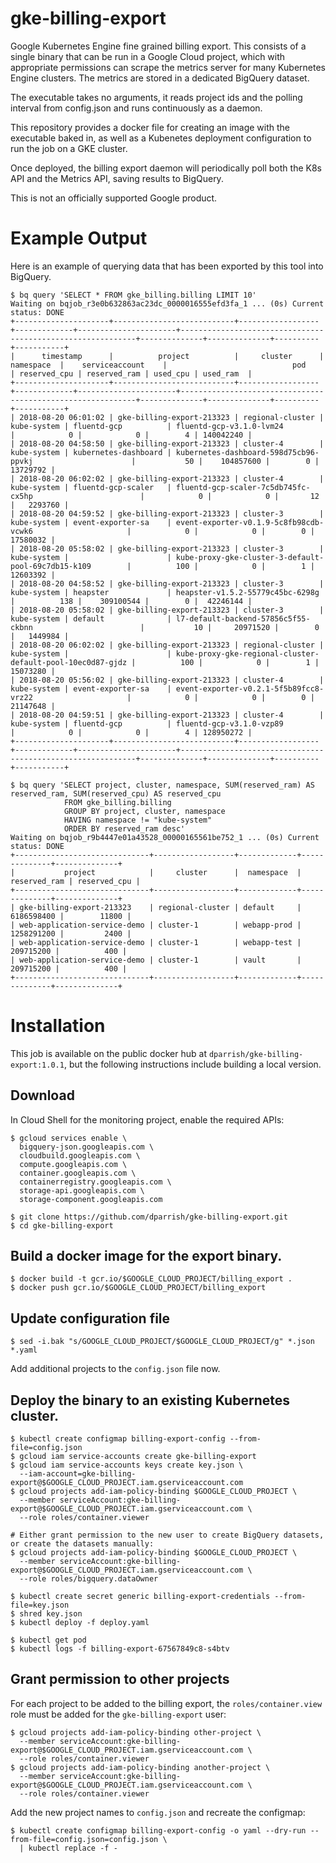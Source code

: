# gke-billing-export

Google Kubernetes Engine fine grained billing export. This consists of a single binary that can be run in a Google Cloud project, which with appropriate permissions can scrape the metrics server for many Kubernetes Engine clusters. The metrics are stored in a dedicated BigQuery dataset.

The executable takes no arguments, it reads project ids and the polling interval from config.json and runs continuously as a daemon.

This repository provides a docker file for creating an image with the executable baked in, as well as a Kubenetes deployment configuration to run the job on a GKE cluster.

Once deployed, the billing export daemon will periodically poll both the K8s API and the Metrics API, saving results to BigQuery.

This is not an officially supported Google product.

# Example Output

Here is an example of querying data that has been exported by this tool into BigQuery.

```
$ bq query 'SELECT * FROM gke_billing.billing LIMIT 10'
Waiting on bqjob_r3e0b632863ac23dc_0000016555efd3fa_1 ... (0s) Current status: DONE
+---------------------+---------------------------+------------------+-------------+----------------------+------------------------------------------------------------+--------------+--------------+----------+-----------+
|      timestamp      |          project          |     cluster      |  namespace  |    serviceaccount    |                            pod                             | reserved_cpu | reserved_ram | used_cpu | used_ram  |
+---------------------+---------------------------+------------------+-------------+----------------------+------------------------------------------------------------+--------------+--------------+----------+-----------+
| 2018-08-20 06:01:02 | gke-billing-export-213323 | regional-cluster | kube-system | fluentd-gcp          | fluentd-gcp-v3.1.0-lvm24                                   |            0 |            0 |        4 | 140042240 |
| 2018-08-20 04:58:50 | gke-billing-export-213323 | cluster-4        | kube-system | kubernetes-dashboard | kubernetes-dashboard-598d75cb96-ppvkj                      |           50 |    104857600 |        0 |  13729792 |
| 2018-08-20 06:02:02 | gke-billing-export-213323 | cluster-4        | kube-system | fluentd-gcp-scaler   | fluentd-gcp-scaler-7c5db745fc-cx5hp                        |            0 |            0 |       12 |   2293760 |
| 2018-08-20 04:59:52 | gke-billing-export-213323 | cluster-3        | kube-system | event-exporter-sa    | event-exporter-v0.1.9-5c8fb98cdb-vcwk6                     |            0 |            0 |        0 |  17580032 |
| 2018-08-20 05:58:02 | gke-billing-export-213323 | cluster-3        | kube-system |                      | kube-proxy-gke-cluster-3-default-pool-69c7db15-k109        |          100 |            0 |        1 |  12603392 |
| 2018-08-20 04:58:52 | gke-billing-export-213323 | cluster-3        | kube-system | heapster             | heapster-v1.5.2-55779c45bc-6298g                           |          138 |    309100544 |        0 |  42246144 |
| 2018-08-20 05:58:02 | gke-billing-export-213323 | cluster-3        | kube-system | default              | l7-default-backend-57856c5f55-ckbnn                        |           10 |     20971520 |        0 |   1449984 |
| 2018-08-20 06:02:02 | gke-billing-export-213323 | regional-cluster | kube-system |                      | kube-proxy-gke-regional-cluster-default-pool-10ec0d87-gjdz |          100 |            0 |        1 |  15073280 |
| 2018-08-20 05:56:02 | gke-billing-export-213323 | cluster-4        | kube-system | event-exporter-sa    | event-exporter-v0.2.1-5f5b89fcc8-vrz22                     |            0 |            0 |        0 |  21147648 |
| 2018-08-20 04:59:51 | gke-billing-export-213323 | cluster-4        | kube-system | fluentd-gcp          | fluentd-gcp-v3.1.0-vzp89                                   |            0 |            0 |        4 | 128950272 |
+---------------------+---------------------------+------------------+-------------+----------------------+------------------------------------------------------------+--------------+--------------+----------+-----------+

$ bq query 'SELECT project, cluster, namespace, SUM(reserved_ram) AS reserved_ram, SUM(reserved_cpu) AS reserved_cpu
            FROM gke_billing.billing
            GROUP BY project, cluster, namespace
            HAVING namespace != "kube-system"
            ORDER BY reserved_ram desc'
Waiting on bqjob_r9b4447e01a43528_00000165561be752_1 ... (0s) Current status: DONE
+------------------------------+------------------+-------------+--------------+--------------+
|           project            |     cluster      |  namespace  | reserved_ram | reserved_cpu |
+------------------------------+------------------+-------------+--------------+--------------+
| gke-billing-export-213323    | regional-cluster | default     |   6186598400 |        11800 |
| web-application-service-demo | cluster-1        | webapp-prod |   1258291200 |         2400 |
| web-application-service-demo | cluster-1        | webapp-test |    209715200 |          400 |
| web-application-service-demo | cluster-1        | vault       |    209715200 |          400 |
+------------------------------+------------------+-------------+--------------+--------------+
```

# Installation

This job is available on the public docker hub at `dparrish/gke-billing-export:1.0.1`, but the following instructions
include building a local version.

## Download

In Cloud Shell for the monitoring project, enable the required APIs:

```shell
$ gcloud services enable \
  bigquery-json.googleapis.com \
  cloudbuild.googleapis.com \
  compute.googleapis.com \
  container.googleapis.com \
  containerregistry.googleapis.com \
  storage-api.googleapis.com \
  storage-component.googleapis.com

$ git clone https://github.com/dparrish/gke-billing-export.git
$ cd gke-billing-export
```

## Build a docker image for the export binary.

```shell
$ docker build -t gcr.io/$GOOGLE_CLOUD_PROJECT/billing_export .
$ docker push gcr.io/$GOOGLE_CLOUD_PROJECT/billing_export
```

## Update configuration file

```shell
$ sed -i.bak "s/GOOGLE_CLOUD_PROJECT/$GOOGLE_CLOUD_PROJECT/g" *.json *.yaml
```

Add additional projects to the `config.json` file now.


## Deploy the binary to an existing Kubernetes cluster.

```shell
$ kubectl create configmap billing-export-config --from-file=config.json
$ gcloud iam service-accounts create gke-billing-export
$ gcloud iam service-accounts keys create key.json \
  --iam-account=gke-billing-export@$GOOGLE_CLOUD_PROJECT.iam.gserviceaccount.com
$ gcloud projects add-iam-policy-binding $GOOGLE_CLOUD_PROJECT \
  --member serviceAccount:gke-billing-export@$GOOGLE_CLOUD_PROJECT.iam.gserviceaccount.com \
  --role roles/container.viewer

# Either grant permission to the new user to create BigQuery datasets, or create the datasets manually:
$ gcloud projects add-iam-policy-binding $GOOGLE_CLOUD_PROJECT \
  --member serviceAccount:gke-billing-export@$GOOGLE_CLOUD_PROJECT.iam.gserviceaccount.com \
  --role roles/bigquery.dataOwner

$ kubectl create secret generic billing-export-credentials --from-file=key.json
$ shred key.json
$ kubectl deploy -f deploy.yaml

$ kubectl get pod
$ kubectl logs -f billing-export-67567849c8-s4btv
```

## Grant permission to other projects

For each project to be added to the billing export, the `roles/container.view` role must be added for the `gke-billing-export` user:

```shell
$ gcloud projects add-iam-policy-binding other-project \
  --member serviceAccount:gke-billing-export@$GOOGLE_CLOUD_PROJECT.iam.gserviceaccount.com \
  --role roles/container.viewer
$ gcloud projects add-iam-policy-binding another-project \
  --member serviceAccount:gke-billing-export@$GOOGLE_CLOUD_PROJECT.iam.gserviceaccount.com \
  --role roles/container.viewer
```

Add the new project names to `config.json` and recreate the configmap:

```shell
$ kubectl create configmap billing-export-config -o yaml --dry-run --from-file=config.json=config.json \
  | kubectl replace -f -
```
